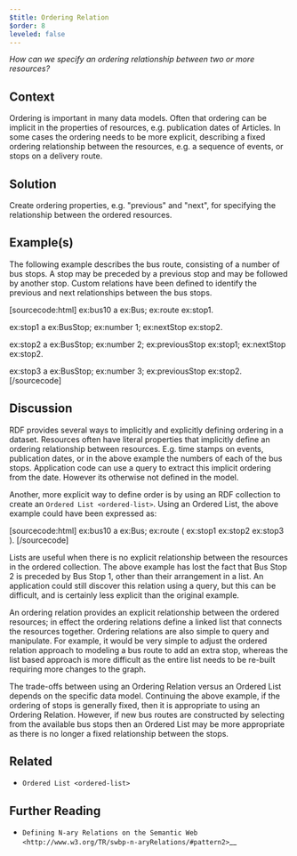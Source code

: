 ```yaml
---
$title: Ordering Relation
$order: 8
leveled: false
---
```


*How can we specify an ordering relationship between two or more resources?*

## Context

Ordering is important in many data models. Often that ordering can be implicit in the properties of resources, e.g. publication dates of Articles. In some cases the ordering needs to be more explicit, describing a fixed ordering relationship between the resources, e.g. a sequence of events, or stops on a delivery route.

## Solution

Create ordering properties, e.g. "previous" and "next", for specifying the relationship between the ordered resources.

## Example(s)

The following example describes the bus route, consisting of a number of bus stops. A stop may be preceded by a previous stop and may be followed by another stop. Custom relations have been defined to identify the previous and next relationships between the bus stops.

[sourcecode:html]
ex:bus10 a ex:Bus;
  ex:route ex:stop1.

ex:stop1 a ex:BusStop;
  ex:number 1;
  ex:nextStop ex:stop2.

ex:stop2 a ex:BusStop;
  ex:number 2;
  ex:previousStop ex:stop1;
  ex:nextStop ex:stop2.

ex:stop3 a ex:BusStop;
  ex:number 3;
  ex:previousStop ex:stop2.
[/sourcecode]

## Discussion

RDF provides several ways to implicitly and explicitly defining ordering in a dataset. Resources often have literal properties that implicitly define an ordering relationship between resources. E.g. time stamps on events, publication dates, or in the above example the numbers of each of the bus stops. Application code can use a query to extract this implicit ordering from the date. However its otherwise not defined in the model.

Another, more explicit way to define order is by using an RDF collection to create an `Ordered List <ordered-list>`. Using an Ordered List, the above example could have been expressed as:

[sourcecode:html]
   ex:bus10 a ex:Bus;
      ex:route ( ex:stop1 ex:stop2 ex:stop3 ).
[/sourcecode]

Lists are useful when there is no explicit relationship between the resources in the ordered collection. The above example has lost the fact that Bus Stop 2 is preceded by Bus Stop 1, other than their arrangement in a list. An application could still discover this relation using a query, but this can be difficult, and is certainly less explicit than the original example.

An ordering relation provides an explicit relationship between the ordered resources; in effect the ordering relations define a linked list that connects the resources together. Ordering relations are also simple to query and manipulate. For example, it would be very simple to adjust the ordered relation approach to modeling a bus route to add an extra stop, whereas the list based approach is more difficult as the entire list needs to be re-built requiring more changes to the graph.

The trade-offs between using an Ordering Relation versus an Ordered List depends on the specific data model. Continuing the above example, if the ordering of stops is generally fixed, then it is appropriate to using an Ordering Relation. However, if new bus routes are constructed by selecting from the available bus stops then an Ordered List may be more appropriate as there is no longer a fixed relationship between the stops.

## Related

- `Ordered List <ordered-list>`

## Further Reading

- `Defining N-ary Relations on the Semantic Web <http://www.w3.org/TR/swbp-n-aryRelations/#pattern2>`__
